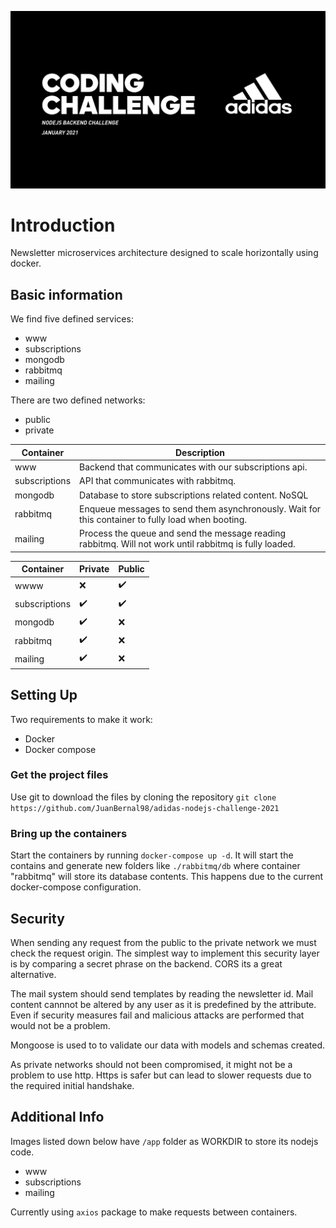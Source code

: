 ![alt text](https://github.com/juanbernal98/adidas-nodejs-challenge-2021/blob/main/screenshot.PNG?raw=true)

# Introduction

Newsletter microservices architecture designed to scale horizontally using docker.

## Basic information

We find five defined services:

- www
- subscriptions
- mongodb
- rabbitmq
- mailing

There are two defined networks:

- public
- private

| Container     | Description                                                                                           |
| ------------- | ----------------------------------------------------------------------------------------------------- |
| www           | Backend that communicates with our subscriptions api.                                                 |
| subscriptions | API that communicates with rabbitmq.                                                                  |
| mongodb       | Database to store subscriptions related content. NoSQL                                                |
| rabbitmq      | Enqueue messages to send them asynchronously. Wait for this container to fully load when booting. |
| mailing       | Process the queue and send the message reading rabbitmq. Will not work until rabbitmq is fully loaded.    |

| Container     | Private            | Public             |
| ------------- | ------------------ | ------------------ |
| wwww          | :x:                | :heavy_check_mark: |
| subscriptions | :heavy_check_mark: | :heavy_check_mark: |
| mongodb       | :heavy_check_mark: | :x:                |
| rabbitmq      | :heavy_check_mark: | :x:                |
| mailing       | :heavy_check_mark: | :x:                |

## Setting Up

Two requirements to make it work:

- Docker
- Docker compose

### Get the project files

Use git to download the files by cloning the repository `git clone https://github.com/JuanBernal98/adidas-nodejs-challenge-2021`

### Bring up the containers

Start the containers by running `docker-compose up -d`. It will start the contains and generate new folders like `./rabbitmq/db` where container "rabbitmq" will store its database contents. This happens due to the current docker-compose configuration.

## Security

When sending any request from the public to the private network we must check the request origin. The simplest way to implement this security layer is by comparing a secret phrase on the backend. CORS its a great alternative. 

The mail system should send templates by reading the newsletter id. Mail content cannnot be altered by any user as it is predefined by the attribute. Even if security measures fail and malicious attacks are performed that would not be a problem.

Mongoose is used to to validate our data with models and schemas created.

As private networks should not been compromised, it might not be a problem to use http. Https is safer but can lead to slower requests due to the required initial handshake.

## Additional Info

Images listed down below have `/app` folder as WORKDIR to store its nodejs code.

- www
- subscriptions
- mailing

Currently using `axios` package to make requests between containers.